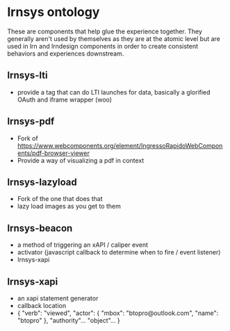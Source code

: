 # lrnsys ontology
These are components that help glue the experience together. They generally aren't used by themselves as they are at the atomic level but are used in lrn and lrndesign components in order to create consistent behaviors and experiences downstream.
## lrnsys-lti
- provide a tag that can do LTI launches for data, basically a glorified OAuth and iframe wrapper (woo)
## lrnsys-pdf
- Fork of https://www.webcomponents.org/element/IngressoRapidoWebComponents/pdf-browser-viewer
- Provide a way of visualizing a pdf in context
## lrnsys-lazyload
- Fork of the one that does that
- lazy load images as you get to them
## lrnsys-beacon
- a method of triggering an xAPI / caliper event
- activator (javascript callback to determine when to fire / event listener)
- lrnsys-xapi
## lrnsys-xapi
- an xapi statement generator
- callback location
- <lrn-xapi callback="whatever.com/xapi">
	{
		"verb": "viewed",
		"actor": {
			"mbox": "btopro@outlook.com",
			"name": "btopro"
		},
		"authority"...
		"object"...
	}
  </lrn-xapi>
